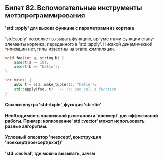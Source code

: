 ## Билет 82. Вспомогательные инструменты метапрограммирования

#### 'std::apply' для вызова функции с параметрами из кортежа

'std::apply' позволяет вызывать функцию, аргументами функции станут элементы кортежа, переданного в 'std::apply'.
Никакой динамической типизации нет, типы известны на этапе компиляции.
```c++
void foo(int a, string b) {
    assert(a == 10);
    assert(b == "hello");
}

int main() {
    auto t = std::make_tuple(10, "hello");
    std::apply(foo, t);  // You can call a function
}
```

#### Ссылки внутри 'std::tuple', функция 'std::tie'

#### Необходимость правильной расстановки 'noexcept' для эффективной работы. Пример: копирование 'std::vector<T>' может использовать разные алгоритмы.

#### Условный оператор 'noexcept', конструкция 'noexcept(noexcept(expr))'

#### 'std::declval', где можно вызывать, зачем














